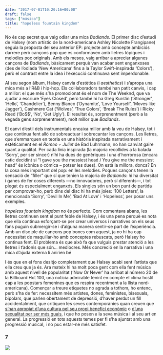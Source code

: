 ```yaml
---
date: "2017-07-01T10:20:16+00:00"
draft: false
tags: ["música"]
title: "hopeless fountain kingdom"
---
```

No és cap secret que vaig odiar una mica *Badlands*. El primer disc d’estudi de Halsey (nom artístic de la nord-americana Ashley Nicolette Frangipane) seguia la proposta del seu anterior EP: projecte amb concepte ambiciós darrere però cançons pop que es conformaven amb lletres tòpiques i melodies poc originals. Amb els mesos, vaig arribar a apreciar algunes cançons de *Badlands*, bàsicament perquè van acabar sent enganxoses (des de l’odiada ‘New Americana’ fins a la Taylor Swift-inspirada ‘Colors’), però el contrast entre la idea i l’execució continuava sent imperdonable.

<!-- more -->

Al seu segon àlbum, Halsey canvia d’estètica (i *aesthetics*) i s’apropa una mica més a l’R&B i hip-hop. Els col·laboradors també han patit canvis, i cap a millor: el que més s’ha promocionat és el nom de The Weeknd, que va ajudar a escriure ‘Eyes Closed’, però també hi ha Greg Kurstin (‘Stronger’, ‘Hello’, ‘Chandelier’), Benny Blanco (‘Dynamite’, ‘Love Yourself’, ‘Moves like Jagger’), Cashmere Cat (‘Wolves’, ‘True Colors’, ‘Break The Rules’) i Ricky Reed (‘Bo$$’, ‘No’, ‘Get Ugly’). El resultat és, sorprenentment (però a la vegada gens sorprenentment), molt millor que *Badlands*.

El canvi d’estil dels instrumentals encaixa millor amb la veu de Halsey, tot i que continua fent allò de sobreactuar i sobrecantar les cançons. Les lletres, que s’emmarquen en teoria en una història inspirada narrativament i estèticament en el *Romeo + Juliet* de Bad Luhrmann, no han canviat gaire quant a qualitat. Per cada línia inspirada (la majoria recollides a la balada ‘Sorry’, per ser sincer) n’hi ha dues de genèriques i una d’horrorosa (encara estic decidint si “I gave you the messiest head / You give me the messiest head” és icònica o còmica – potser les dues). On està la millora, doncs? En la cosa més important del pop: en les melodies. Poques cançons tenen la sensació de “filler” que sí que tenien la majoria de *Badlands*: hi ha diversitat i ganes de fer coses diferents —no innovadores, però sí diferents—, i tot plegat és especialment enganxós. Els singles són un bon punt de partida per comprovar-ho, però dins del disc hi ha més joies: ‘100 Letters’, la mencionada ‘Sorry’, ‘Devil In Me’, ‘Bad At Love’ i ‘Hopeless’, per posar uns exemples. 

*hopeless fountain kingdom* no és perfecte. Com comentava abans, les lletres continuen sent el punt feble de Halsey, i és una pena perquè es nota que ella continua esforçant-se per crear universos i narratives on els seus fans puguin submergir-se i d’alguna manera sentir-se part de l’experiència. Amb un disc ple de cançons pop bones com aquest, ja no hi ha cap necessitat de maquillar-ho amb conceptes rebuscats, però Halsey ho continua fent. El problema és que això fa que vulguis prestar atenció a les lletres i t’adonis que són... mediocres. Més concreció en la narrativa i una mica d’ajuda externa li anirien bé

I és que en el fons desitjo completament que Halsey acabi sent l’artista que ella creu que ja és. Ara mateix hi ha molt poca gent com ella fent música amb aquest nivell de popularitat (‘Now Or Never’ ha arribat al número 20 de la Billboard Hot 100, una notícia admirable tenint en compte el clima hostil cap a les popstars femenines que es respira recentment a la llista nord-americana). Començar a treure etiquetes no agrada a tothom, ho entenc, però s’ha de fer: necessitem més artistes, dones, feministes, bisexuals, bipolars, que parlen obertament de depressió, d’haver perdut un fill accidentalment, que critiquen les seves contemporànies quan creuen que [s’han apropiat d’una cultura pel seu propi benefici econòmic]( https://www.theguardian.com/music/2017/jun/22/halsey-you-can-be-homeless-and-a-one-direction-fan-at-the-same-time) o [d’una sexualitat per ser més guais]( http://www.papermag.com/halsey-unfiltered-unafraid-and-out-of-this-world-2437563702.html), i que ho posen a la seva música i al seu art en general. La progressió en tots aquests temes per fi s’ha ajuntat amb una progressió musical, i no puc estar-ne més satisfet.

### 7

<img id="splashFade" src="https://68.media.tumblr.com/e663e4005ae3280089fb2bed61df74b0/tumblr_ot8pcunpvJ1u00ofno2_1280.png">
